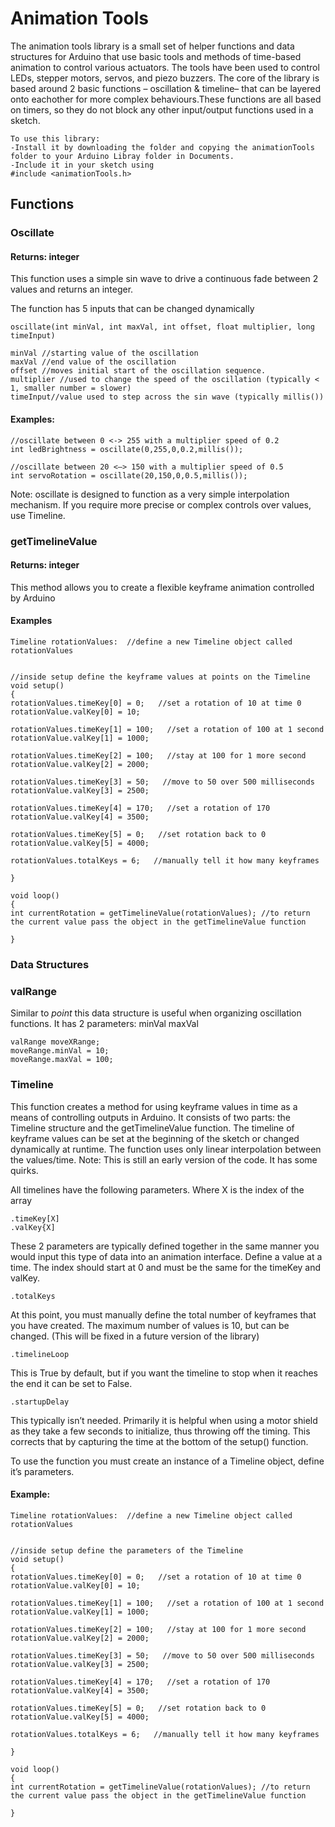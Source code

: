 # Animation Tools

The animation tools library is a small set of helper functions and data structures for Arduino that use basic tools and methods of time-based animation to control various actuators.  The tools have been used to control LEDs, stepper motors, servos, and piezo buzzers.  The core of the library is based around 2 basic functions – oscillation & timeline– that can be layered onto eachother for more complex behaviours.These functions are all based on timers, so they do not block any other input/output functions used in a sketch.

```arduino
To use this library: 
-Install it by downloading the folder and copying the animationTools folder to your Arduino Libray folder in Documents. 
-Include it in your sketch using
#include <animationTools.h>
```

## Functions

### Oscillate
#### Returns: integer
This function uses a simple sin wave to drive a continuous fade between 2 values and returns an integer.

The function has 5 inputs that can be changed dynamically
```arduino
oscillate(int minVal, int maxVal, int offset, float multiplier, long timeInput)

minVal //starting value of the oscillation
maxVal //end value of the oscillation
offset //moves initial start of the oscillation sequence. 
multiplier //used to change the speed of the oscillation (typically < 1, smaller number = slower)
timeInput//value used to step across the sin wave (typically millis())
```

#### Examples:

```arduino 
//oscillate between 0 <-> 255 with a multiplier speed of 0.2
int ledBrightness = oscillate(0,255,0,0.2,millis());

//oscillate between 20 <–> 150 with a multiplier speed of 0.5 
int servoRotation = oscillate(20,150,0,0.5,millis()); 
```


Note: oscillate is designed to function as a very simple interpolation mechanism. If you require more precise or complex controls over values, use Timeline.

### getTimelineValue
#### Returns: integer
This method allows you to create a flexible keyframe animation controlled by Arduino

#### Examples

```arduino
Timeline rotationValues:  //define a new Timeline object called rotationValues


//inside setup define the keyframe values at points on the Timeline
void setup()
{
rotationValues.timeKey[0] = 0;   //set a rotation of 10 at time 0
rotationValue.valKey[0] = 10;

rotationValues.timeKey[1] = 100;   //set a rotation of 100 at 1 second
rotationValue.valKey[1] = 1000;

rotationValues.timeKey[2] = 100;   //stay at 100 for 1 more second
rotationValue.valKey[2] = 2000;

rotationValues.timeKey[3] = 50;   //move to 50 over 500 milliseconds
rotationValue.valKey[3] = 2500;

rotationValues.timeKey[4] = 170;   //set a rotation of 170
rotationValue.valKey[4] = 3500;

rotationValues.timeKey[5] = 0;   //set rotation back to 0
rotationValue.valKey[5] = 4000;

rotationValues.totalKeys = 6;   //manually tell it how many keyframes

}

void loop()
{
int currentRotation = getTimelineValue(rotationValues); //to return the current value pass the object in the getTimelineValue function

} 
```
### Data Structures


### valRange
Similar to *point* this data structure is useful when organizing oscillation functions. It has 2 parameters: minVal maxVal

```arduino
valRange moveXRange;
moveRange.minVal = 10;
moveRange.maxVal = 100;
```


### Timeline
This function creates a method for using keyframe values in time as a means of controlling outputs in Arduino.  It consists of two parts: the Timeline structure and the getTimelineValue function.  The timeline of keyframe values can be set at the beginning of the sketch or changed dynamically at runtime. The function uses only linear interpolation between the values/time. Note: This is still an early version of the code. It has some quirks.

All timelines have the following parameters. Where X is the index of the array
```
.timeKey[X]  
.valKey{X]
```
These 2 parameters are typically defined together in the same manner you would input this type of data into an animation interface.  Define a value at a time.   The index should start at 0 and must be the same for the timeKey and valKey.
```
.totalKeys
```
At this point, you must manually define the total number of keyframes that you have created.  The maximum number of values is 10, but can be changed. (This will be fixed in a future version of the library)
```
.timelineLoop
```
This is True by default, but if you want the timeline to stop when it reaches the end it can be set to False.
```
.startupDelay
```
This typically isn’t needed. Primarily it is helpful when using a motor shield as they take a few seconds to initialize, thus throwing off the timing.  This corrects that by capturing the time at the bottom of the setup() function.


To use the function you must create an instance of a Timeline object, define it’s parameters.

#### Example:

```arduino
Timeline rotationValues:  //define a new Timeline object called rotationValues


//inside setup define the parameters of the Timeline
void setup()
{
rotationValues.timeKey[0] = 0;   //set a rotation of 10 at time 0
rotationValue.valKey[0] = 10;

rotationValues.timeKey[1] = 100;   //set a rotation of 100 at 1 second
rotationValue.valKey[1] = 1000;

rotationValues.timeKey[2] = 100;   //stay at 100 for 1 more second
rotationValue.valKey[2] = 2000;

rotationValues.timeKey[3] = 50;   //move to 50 over 500 milliseconds
rotationValue.valKey[3] = 2500;

rotationValues.timeKey[4] = 170;   //set a rotation of 170
rotationValue.valKey[4] = 3500;

rotationValues.timeKey[5] = 0;   //set rotation back to 0
rotationValue.valKey[5] = 4000;

rotationValues.totalKeys = 6;   //manually tell it how many keyframes

}

void loop()
{
int currentRotation = getTimelineValue(rotationValues); //to return the current value pass the object in the getTimelineValue function

} 
```











